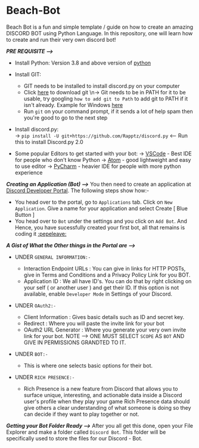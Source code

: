 # Beach-Bot

Beach Bot is a fun and simple template / guide on how to create an amazing DISCORD BOT using Python Language. In this repository, one will learn how to create and run their very own discord bot! 

***PRE REQUISITE -->***
- Install Python:
    Version 3.8 and above version of [python](https://www.python.org/downloads/release/python-380/)
    
- Install GIT:
  - GIT needs to be installed to install discord.py on your computer
  - Click [here](https://git-scm.com/downloads) to download git    \n-> Git needs to be in PATH for it to be usable, try googling `how to add git to Path` to add git to PATH if it isn't already. Example for Windows [here]( https://stackoverflow.com/questions/26620312/git-installing-git-in-path-with-github-client-for-windows)
  -  Run `git` on your command prompt, if it sends a lot of help spam then you're good to go to the next step
   
- Install discord.py:    
    -> `pip install -U git+https://github.com/Rapptz/discord.py` <-- Run this to install Discord.py 2.0

- Some popular Editors to get started with your bot:
    -> [VSCode](https://code.visualstudio.com/download) - Best IDE for people who don't know Python
    -> [Atom](https://atom.io/) - good lightweight and easy to use editor
    -> [PyCharm](https://www.jetbrains.com/pycharm/download/#section=windows) - heavier IDE for people with more python experience

***Creating an Application (Bot) -->***
You then need to create an application at [Discord Developer Portal](https://discord.com/developers/applications). The following steps show how:- 
- You head over to the portal, go to  `Applications` tab. Click on `New Application`. Give a name for your application and select Create [ Blue Button ]
- You head over to `Bot` under the settings and you click on `Add Bot`. 
And Hence, you have sucessfully created your first bot, all that remains is coding it [:pepeleave:](https://cdn.discordapp.com/emojis/886950503374815312.gif?v=1)

***A Gist of What the Other things in the Portal are -->***
  - UNDER `GENERAL INFORMATION:-`
    - Interaction Endpoint URLs : You can give in links for HTTP POSTs, give in Terms and Conditions and a Privacy Policy Link for you BOT.
    - Application ID : We all have ID's. You can do that by right clicking on your self ( or another user ) and get their ID. If this option is not available, enable `Developer Mode` in Settings of your Discord.

  - UNDER `OAuth2:-`
    - Client Information : Gives basic details such as ID and secret key.
    - Redirect : Where you will paste the invite link for your bot
    - OAuth2 URL Generator : Where you generate your very own invite link for your bot. NOTE --> ONE MUST SELECT `SCOPE` AS `BOT` AND GIVE IN PERMISSIONS GRANDTED TO IT.
  
  - UNDER `BOT:-`
    - This is where one selects basic options for their bot.
    
  - UNDER `RICH PRESENCE:-`
    - Rich Presence is a new feature from Discord that allows you to surface unique, interesting, and actionable data inside a Discord user's profile when they play your game Rich Presence data should give others a clear understanding of what someone is doing so they can decide if they want to play together or not.
    
***Getting your Bot Folder Ready -->***
After you all get this done, open your File Explorer and make a folder called `Discord Bot`. This folder will be specifically used to store the files for our Discord - Bot.
